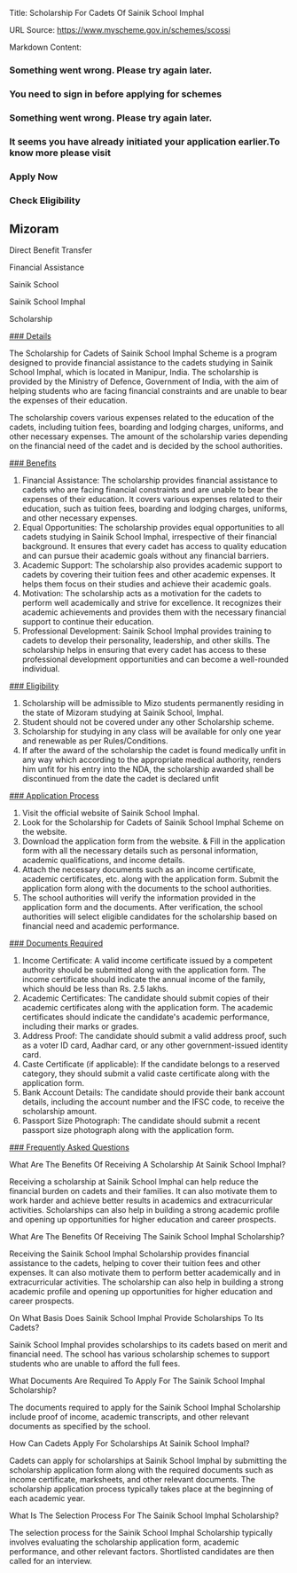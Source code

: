 Title: Scholarship For Cadets Of Sainik School Imphal

URL Source: https://www.myscheme.gov.in/schemes/scossi

Markdown Content:
### Something went wrong. Please try again later.

### 

### You need to sign in before applying for schemes

### Something went wrong. Please try again later.

### It seems you have already initiated your application earlier.To know more please visit

### Apply Now

### Check Eligibility

Mizoram
-------

Direct Benefit Transfer

Financial Assistance

Sainik School

Sainik School Imphal

Scholarship

[### Details](https://www.myscheme.gov.in/schemes/scossi#details)

The Scholarship for Cadets of Sainik School Imphal Scheme is a program designed to provide financial assistance to the cadets studying in Sainik School Imphal, which is located in Manipur, India. The scholarship is provided by the Ministry of Defence, Government of India, with the aim of helping students who are facing financial constraints and are unable to bear the expenses of their education.

The scholarship covers various expenses related to the education of the cadets, including tuition fees, boarding and lodging charges, uniforms, and other necessary expenses. The amount of the scholarship varies depending on the financial need of the cadet and is decided by the school authorities.

[### Benefits](https://www.myscheme.gov.in/schemes/scossi#benefits)

1.  Financial Assistance: The scholarship provides financial assistance to cadets who are facing financial constraints and are unable to bear the expenses of their education. It covers various expenses related to their education, such as tuition fees, boarding and lodging charges, uniforms, and other necessary expenses.
2.  Equal Opportunities: The scholarship provides equal opportunities to all cadets studying in Sainik School Imphal, irrespective of their financial background. It ensures that every cadet has access to quality education and can pursue their academic goals without any financial barriers.
3.  Academic Support: The scholarship also provides academic support to cadets by covering their tuition fees and other academic expenses. It helps them focus on their studies and achieve their academic goals.
4.  Motivation: The scholarship acts as a motivation for the cadets to perform well academically and strive for excellence. It recognizes their academic achievements and provides them with the necessary financial support to continue their education.
5.  Professional Development: Sainik School Imphal provides training to cadets to develop their personality, leadership, and other skills. The scholarship helps in ensuring that every cadet has access to these professional development opportunities and can become a well-rounded individual.

[### Eligibility](https://www.myscheme.gov.in/schemes/scossi#eligibility)

1.  Scholarship will be admissible to Mizo students permanently residing in the state of Mizoram studying at Sainik School, Imphal.
2.  Student should not be covered under any other Scholarship scheme.
3.  Scholarship for studying in any class will be available for only one year and renewable as per Rules/Conditions.
4.  If after the award of the scholarship the cadet is found medically unfit in any way which according to the appropriate medical authority, renders him unfit for his entry into the NDA, the scholarship awarded shall be discontinued from the date the cadet is declared unfit

[### Application Process](https://www.myscheme.gov.in/schemes/scossi#application-process)

1.  Visit the official website of Sainik School Imphal.
2.  Look for the Scholarship for Cadets of Sainik School Imphal Scheme on the website.
3.  Download the application form from the website. & Fill in the application form with all the necessary details such as personal information, academic qualifications, and income details.
4.  Attach the necessary documents such as an income certificate, academic certificates, etc. along with the application form. Submit the application form along with the documents to the school authorities.
5.  The school authorities will verify the information provided in the application form and the documents. After verification, the school authorities will select eligible candidates for the scholarship based on financial need and academic performance.

[### Documents Required](https://www.myscheme.gov.in/schemes/scossi#documents-required)

1.  Income Certificate: A valid income certificate issued by a competent authority should be submitted along with the application form. The income certificate should indicate the annual income of the family, which should be less than Rs. 2.5 lakhs.
2.  Academic Certificates: The candidate should submit copies of their academic certificates along with the application form. The academic certificates should indicate the candidate's academic performance, including their marks or grades.
3.  Address Proof: The candidate should submit a valid address proof, such as a voter ID card, Aadhar card, or any other government-issued identity card.
4.  Caste Certificate (if applicable): If the candidate belongs to a reserved category, they should submit a valid caste certificate along with the application form.
5.  Bank Account Details: The candidate should provide their bank account details, including the account number and the IFSC code, to receive the scholarship amount.
6.  Passport Size Photograph: The candidate should submit a recent passport size photograph along with the application form.

[### Frequently Asked Questions](https://www.myscheme.gov.in/schemes/scossi#faqs)

What Are The Benefits Of Receiving A Scholarship At Sainik School Imphal?

Receiving a scholarship at Sainik School Imphal can help reduce the financial burden on cadets and their families. It can also motivate them to work harder and achieve better results in academics and extracurricular activities. Scholarships can also help in building a strong academic profile and opening up opportunities for higher education and career prospects.

What Are The Benefits Of Receiving The Sainik School Imphal Scholarship?

Receiving the Sainik School Imphal Scholarship provides financial assistance to the cadets, helping to cover their tuition fees and other expenses. It can also motivate them to perform better academically and in extracurricular activities. The scholarship can also help in building a strong academic profile and opening up opportunities for higher education and career prospects.

On What Basis Does Sainik School Imphal Provide Scholarships To Its Cadets?

Sainik School Imphal provides scholarships to its cadets based on merit and financial need. The school has various scholarship schemes to support students who are unable to afford the full fees.

What Documents Are Required To Apply For The Sainik School Imphal Scholarship?

The documents required to apply for the Sainik School Imphal Scholarship include proof of income, academic transcripts, and other relevant documents as specified by the school.

How Can Cadets Apply For Scholarships At Sainik School Imphal?

Cadets can apply for scholarships at Sainik School Imphal by submitting the scholarship application form along with the required documents such as income certificate, marksheets, and other relevant documents. The scholarship application process typically takes place at the beginning of each academic year.

What Is The Selection Process For The Sainik School Imphal Scholarship?

The selection process for the Sainik School Imphal Scholarship typically involves evaluating the scholarship application form, academic performance, and other relevant factors. Shortlisted candidates are then called for an interview.
